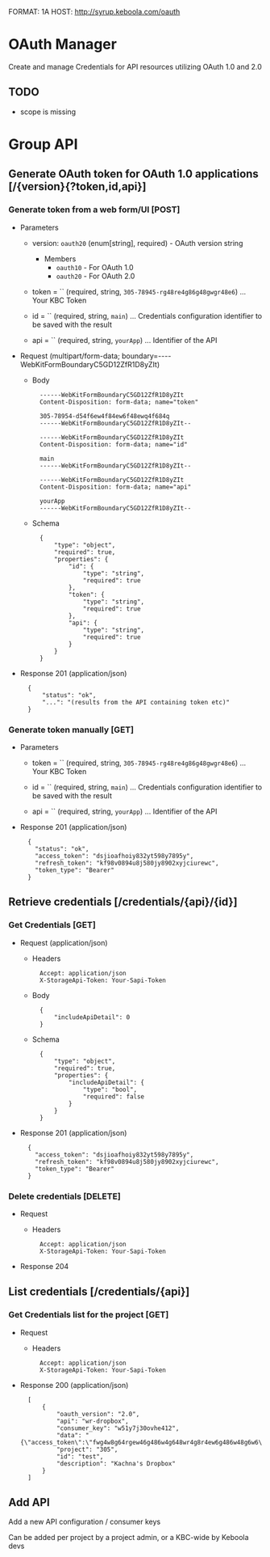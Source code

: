FORMAT: 1A
HOST: http://syrup.keboola.com/oauth

# OAuth Manager
Create and manage Credentials for API resources utilizing OAuth 1.0 and 2.0


## TODO
- scope is missing

# Group API

## Generate OAuth token for OAuth 1.0 applications [/{version}{?token,id,api}]

### Generate token from a web form/UI [POST]

+ Parameters

    + version: `oauth20` (enum[string], required) - OAuth version string

        + Members
            + `oauth10` - For OAuth 1.0
            + `oauth20` - For OAuth 2.0

    + token = `` (required, string, `305-78945-rg48re4g86g48gwgr48e6`) ... Your KBC Token

    + id = `` (required, string, `main`) ... Credentials configuration identifier to be saved with the result

    + api = `` (required, string, `yourApp`) ... Identifier of the API

+ Request (multipart/form-data; boundary=----WebKitFormBoundaryC5GD12ZfR1D8yZIt)
    + Body

            ------WebKitFormBoundaryC5GD12ZfR1D8yZIt
            Content-Disposition: form-data; name="token"

            305-78954-d54f6ew4f84ew6f48ewq4f684q
            ------WebKitFormBoundaryC5GD12ZfR1D8yZIt--

            ------WebKitFormBoundaryC5GD12ZfR1D8yZIt
            Content-Disposition: form-data; name="id"

            main
            ------WebKitFormBoundaryC5GD12ZfR1D8yZIt--

            ------WebKitFormBoundaryC5GD12ZfR1D8yZIt
            Content-Disposition: form-data; name="api"

            yourApp
            ------WebKitFormBoundaryC5GD12ZfR1D8yZIt--

    + Schema

            {
                "type": "object",
                "required": true,
                "properties": {
                    "id": {
                        "type": "string",
                        "required": true
                    },
                    "token": {
                        "type": "string",
                        "required": true
                    },
                    "api": {
                        "type": "string",
                        "required": true
                    }
                }
            }

+ Response 201 (application/json)

        {
            "status": "ok",
            "...": "(results from the API containing token etc)"
        }

### Generate token manually [GET]

+ Parameters
    + token = `` (required, string, `305-78945-rg48re4g86g48gwgr48e6`) ... Your KBC Token

    + id = `` (required, string, `main`) ... Credentials configuration identifier to be saved with the result

    + api = `` (required, string, `yourApp`) ... Identifier of the API

+ Response 201 (application/json)

        {
          "status": "ok",
          "access_token": "dsjioafhoiy832yt598y7895y",
          "refresh_token": "kf98v0894u8j580jy8902xyjciurewc",
          "token_type": "Bearer"
        }

## Retrieve credentials [/credentials/{api}/{id}]

### Get Credentials [GET]

+ Request (application/json)

    + Headers

            Accept: application/json
            X-StorageApi-Token: Your-Sapi-Token

    + Body

            {
                "includeApiDetail": 0
            }

    + Schema

            {
                "type": "object",
                "required": true,
                "properties": {
                    "includeApiDetail": {
                        "type": "bool",
                        "required": false
                    }
                }
            }

+ Response 201 (application/json)

        {
          "access_token": "dsjioafhoiy832yt598y7895y",
          "refresh_token": "kf98v0894u8j580jy8902xyjciurewc",
          "token_type": "Bearer"
        }

### Delete credentials [DELETE]

+ Request

    + Headers

            Accept: application/json
            X-StorageApi-Token: Your-Sapi-Token


+ Response 204

## List credentials [/credentials/{api}]

### Get Credentials list for the project [GET]

+ Request

    + Headers

            Accept: application/json
            X-StorageApi-Token: Your-Sapi-Token

+ Response 200 (application/json)

        [
            {
                "oauth_version": "2.0",
                "api": "wr-dropbox",
                "consumer_key": "w51y7j30ovhe412",
                "data": "{\"access_token\":\"fwg4w8g64rgew46g486w4g648wr4g8r4ew6g486w48g6w6\",\"token_type\":\"bearer\",\"uid\":\"42586988\"}",
                "project": "305",
                "id": "test",
                "description": "Kachna's Dropbox"
            }
        ]

## Add API

Add a new API configuration / consumer keys

Can be added per project by a project admin, or a KBC-wide by Keboola devs
